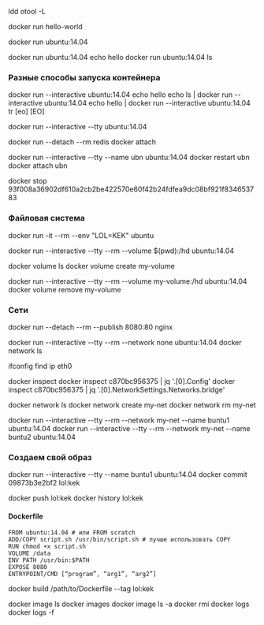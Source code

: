 ldd
otool -L

docker run hello-world

docker run ubuntu:14.04

docker run ubuntu:14.04 echo hello
docker run ubuntu:14.04 ls

### Разные способы запуска контейнера

docker run --interactive ubuntu:14.04 echo hello
echo ls | docker run --interactive ubuntu:14.04
echo hello | docker run --interactive ubuntu:14.04 tr [eo] [EO]

docker run --interactive --tty ubuntu:14.04

docker run --detach --rm  redis
docker attach <hash>


docker run --interactive --tty --name ubn ubuntu:14.04
docker restart ubn
docker attach ubn

docker stop 93f008a36902df610a2cb2be422570e60f42b24fdfea9dc08bf921f834653783


### Файловая система

docker run -it --rm --env "LOL=KEK" ubuntu

docker run --interactive --tty --rm --volume $(pwd):/hd  ubuntu:14.04

docker volume ls
docker volume create my-volume

docker run --interactive --tty --rm --volume my-volume:/hd  ubuntu:14.04
docker volume remove  my-volume

### Сети
docker run --detach --rm --publish 8080:80 nginx

docker run --interactive --tty --rm --network none  ubuntu:14.04
docker network ls

ifconfig find ip eth0

docker inspect <hash>
docker inspect c870bc956375 | jq '.[0].Config'
docker inspect c870bc956375 | jq '.[0].NetworkSettings.Networks.bridge'

docker network ls
docker network create my-net
docker network rm my-net


docker run --interactive --tty --rm   --network my-net --name buntu1 ubuntu:14.04
docker run --interactive --tty --rm   --network my-net --name buntu2 ubuntu:14.04

### Создаем свой образ
docker run --interactive --tty --name buntu1 ubuntu:14.04
docker commit 09873b3e2bf2  lol:kek

docker push lol:kek
docker history lol:kek


#### Dockerfile

```
FROM ubuntu:14.04 # или FROM scratch
ADD/COPY script.sh /usr/bin/script.sh # лучше использовать COPY
RUN chmod +x script.sh
VOLUME /data
ENV PATH /usr/bin:$PATH
EXPOSE 8080 
ENTRYPOINT/CMD [“program”, “arg1”, “arg2”]
```

docker build /path/to/Dockerfile --tag lol:kek

docker image ls
docker images
docker image ls -a 
docker rmi 
docker logs
docker logs -f


